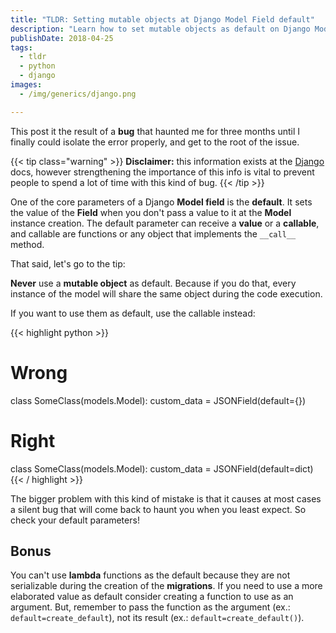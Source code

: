 ```yaml
---
title: "TLDR: Setting mutable objects at Django Model Field default"
description: "Learn how to set mutable objects as default on Django Model Fields properly, and save you a lot of time with debugging"
publishDate: 2018-04-25
tags:
  - tldr
  - python
  - django
images:
  - /img/generics/django.png

---
```


This post it the result of a **bug** that haunted me for three months until I finally could isolate the error properly, and get to the root of the issue.

{{< tip class="warning" >}}
**Disclaimer:** this information exists at the [Django](https://docs.djangoproject.com/en/2.2/ref/models/fields/#default) docs, however strengthening the importance of this info is vital to prevent people to spend a lot of time with this kind of bug.
{{< /tip >}}

One of the core parameters of a Django **Model field** is the **default**. It sets the value of the **Field** when you don't pass a value to it at the **Model** instance creation. The default parameter can receive a **value** or a **callable**, and callable are functions or any object that implements the `__call__` method.

That said, let's go to the tip:

**Never** use a **mutable object** as default. Because if you do that, every instance of the model will share the same object during the code execution.

If you want to use them as default, use the callable instead:

{{< highlight python >}}
# Wrong
class SomeClass(models.Model):
    custom_data = JSONField(default={})

# Right
class SomeClass(models.Model):
    custom_data = JSONField(default=dict)
{{< / highlight >}}

The bigger problem with this kind of mistake is that it causes at most cases a silent bug that will come back to haunt you when you least expect. So check your default parameters!

## Bonus

You can't use **lambda** functions as the default because they are not serializable during the creation of the **migrations**. If you need to use a more elaborated value as default consider creating a function to use as an argument. But, remember to pass the function as the argument (ex.: `default=create_default`), not its result (ex.: `default=create_default()`).
